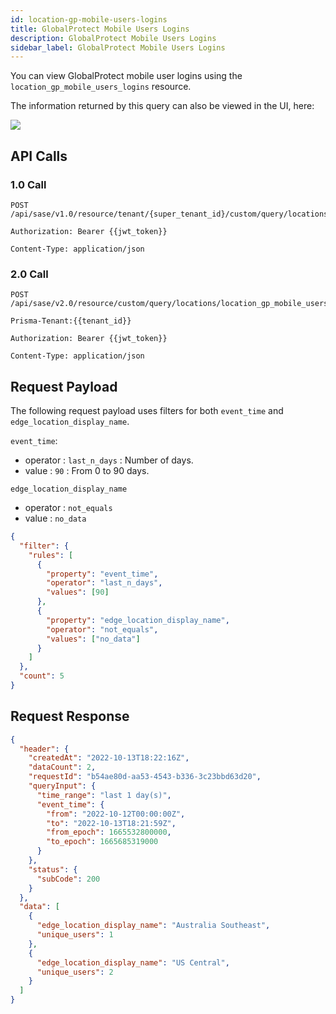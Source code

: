 ```yaml
---
id: location-gp-mobile-users-logins
title: GlobalProtect Mobile Users Logins
description: GlobalProtect Mobile Users Logins
sidebar_label: GlobalProtect Mobile Users Logins
---
```


You can view GlobalProtect mobile user logins using the `location_gp_mobile_users_logins` resource.

The information returned by this query can also be viewed in the UI, here:

![](/access/img/location_gp_mobile_users_img.png)

## API Calls

### 1.0 Call

    POST /api/sase/v1.0/resource/tenant/{super_tenant_id}/custom/query/locations/location_gp_mobile_users_logins

    Authorization: Bearer {{jwt_token}}

    Content-Type: application/json

### 2.0 Call

    POST /api/sase/v2.0/resource/custom/query/locations/location_gp_mobile_users_logins

    Prisma-Tenant:{{tenant_id}}

    Authorization: Bearer {{jwt_token}}

    Content-Type: application/json

## Request Payload

The following request payload uses filters for both `event_time` and `edge_location_display_name`.

`event_time`:

- operator : `last_n_days` : Number of days.
- value : `90` : From 0 to 90 days.

`edge_location_display_name`

- operator : `not_equals`
- value : `no_data`

```json
{
  "filter": {
    "rules": [
      {
        "property": "event_time",
        "operator": "last_n_days",
        "values": [90]
      },
      {
        "property": "edge_location_display_name",
        "operator": "not_equals",
        "values": ["no_data"]
      }
    ]
  },
  "count": 5
}
```

## Request Response

```json
{
  "header": {
    "createdAt": "2022-10-13T18:22:16Z",
    "dataCount": 2,
    "requestId": "b54ae80d-aa53-4543-b336-3c23bbd63d20",
    "queryInput": {
      "time_range": "last 1 day(s)",
      "event_time": {
        "from": "2022-10-12T00:00:00Z",
        "to": "2022-10-13T18:21:59Z",
        "from_epoch": 1665532800000,
        "to_epoch": 1665685319000
      }
    },
    "status": {
      "subCode": 200
    }
  },
  "data": [
    {
      "edge_location_display_name": "Australia Southeast",
      "unique_users": 1
    },
    {
      "edge_location_display_name": "US Central",
      "unique_users": 2
    }
  ]
}
```
